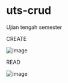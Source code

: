 # uts-crud
Ujian tengah semester

CREATE


![image](https://user-images.githubusercontent.com/100121295/158307020-9cfb2f49-8cc9-4db8-aa79-091b9cee54d8.png)


READ


![image](https://user-images.githubusercontent.com/100121295/158306888-8f2787c6-e27d-461d-971e-31d810a2de3e.png)




